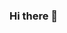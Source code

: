 ### Hi there 👋

<!--
**bennygoh1/bennygoh1** is a ✨ _special_ ✨ repository because its `README.md` (this file) appears on your GitHub profile.
My name is Benny Goh and I am currently studying at the Insitute of Technical Education.
# About this github portfolio
I am working on many projects, so stay tuned for those uploads :)
I am currently learning front-end/back-end development. I am currently proficient with Python, HTML, CSS, Bootstrap and currently learning how to JavaScript.
I am probably learning C#, SQL, PHP or C++ next year. Hyped for that

# The future of projects
I am currently working on making a website for myself using the skills learnt this year. Hopefully i can implement some back end changes to the website as well.
I have no plans at the moment, but i would like to make a website that lists my portfolio and others later this year, the website uploaded here would be a plain template of it though.

# My stats (is this even necessary??)

